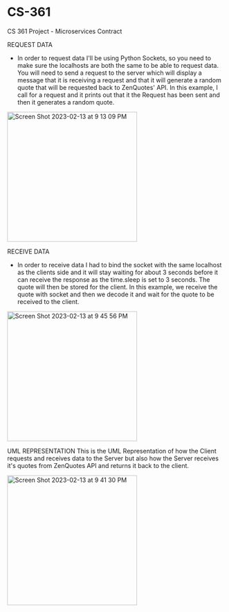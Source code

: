 # CS-361
CS 361 Project - Microservices Contract

REQUEST DATA
- In order to request data I'll be using Python Sockets, so you need to make sure the localhosts are both the same to be able to request data. You will need to send a request to the server which will display a message that it is receiving a request and that it will generate a random quote that will be requested back to ZenQuotes' API.
In this example, I call for a request and it prints out that it the Request has been sent and then it generates a random quote.
<img width="300" alt="Screen Shot 2023-02-13 at 9 13 09 PM" src="https://user-images.githubusercontent.com/102687363/218650001-9112d3bb-0b05-49da-9447-507480536438.png">


RECEIVE DATA
- In order to receive data I had to bind the socket with the same localhost as the clients side and it will stay waiting for about 3 seconds before it can receive the response as the time.sleep is set to 3 seconds. The quote will then be stored for the client.
In this example, we receive the quote with socket and then we decode it and wait for the quote to be received to the client.
<img width="300" alt="Screen Shot 2023-02-13 at 9 45 56 PM" src="https://user-images.githubusercontent.com/102687363/218650129-022828bb-3440-4809-86c4-f42b558849b5.png">

UML REPRESENTATION
This is the UML Representation of how the Client requests and receives data to the Server but also how the Server receives it's quotes from ZenQuotes API and returns it back to the client.

<img width="300" alt="Screen Shot 2023-02-13 at 9 41 30 PM" src="https://user-images.githubusercontent.com/102687363/218650062-d25a0b35-4ea3-4157-9040-c82bb8c28630.png">
